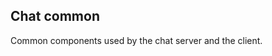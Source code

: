 Chat common
------------------------------------

Common components used by the chat server and the client.
